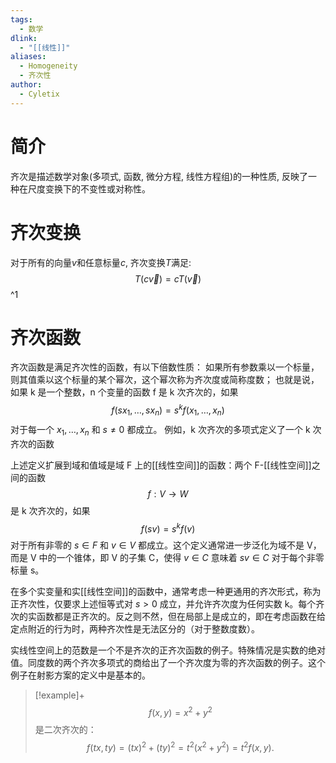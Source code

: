 ```yaml
---
tags:
  - 数学
dlink:
  - "[[线性]]"
aliases:
  - Homogeneity
  - 齐次性
author:
  - Cyletix
---
```

# 简介
齐次是描述数学对象(多项式, 函数, 微分方程, 线性方程组)的一种性质, 反映了一种在尺度变换下的不变性或对称性。
# 齐次变换
对于所有的向量$v$和任意标量$c$, 齐次变换$T$满足: $$
T(c\vec{v}) = cT(\vec{v})$$^1
# 齐次函数
齐次函数是满足齐次性的函数，有以下倍数性质：
如果所有参数乘以一个标量，则其值乘以这个标量的某个幂次，这个幂次称为齐次度或简称度数；
也就是说，如果 k 是一个整数，n 个变量的函数 f 是 k 次齐次的，如果
$$f(sx_{1},\ldots, sx_{n}) = s^{k}f(x_{1},\ldots, x_{n})$$
对于每一个 $x_{1},\ldots, x_{n}$ 和 $s \neq 0$ 都成立。
例如，k 次齐次的多项式定义了一个 k 次齐次的函数

上述定义扩展到域和值域是域 F 上的[[线性空间]]的函数：两个 F-[[线性空间]]之间的函数
$$f : V \to W$$
是 k 次齐次的，如果
$$f(s{v}) = s^{k}f({v})$$
对于所有非零的 $s \in F$ 和 ${v} \in V$ 都成立。这个定义通常进一步泛化为域不是 V，而是 V 中的一个锥体，即 V 的子集 C，使得 ${v} \in C$ 意味着 $s{v} \in C$ 对于每个非零标量 s。

在多个实变量和实[[线性空间]]的函数中，通常考虑一种更通用的齐次形式，称为正齐次性，仅要求上述恒等式对 $s > 0$ 成立，并允许齐次度为任何实数 k。每个齐次的实函数都是正齐次的。反之则不然，但在局部上是成立的，即在考虑函数在给定点附近的行为时，两种齐次性是无法区分的（对于整数度数）。

实线性空间上的范数是一个不是齐次的正齐次函数的例子。特殊情况是实数的绝对值。同度数的两个齐次多项式的商给出了一个齐次度为零的齐次函数的例子。这个例子在射影方案的定义中是基本的。

>[!example]+ 
$$f(x, y) = x^{2} + y^{2}$$
是二次齐次的：
$$f(tx, ty) = (tx)^{2} + (ty)^{2} = t^{2}(x^{2} + y^{2}) = t^{2}f(x, y).$$

